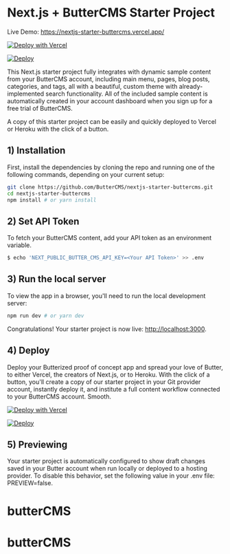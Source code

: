 # Next.js + ButterCMS Starter Project
Live Demo: https://nextjs-starter-buttercms.vercel.app/

[![Deploy with Vercel](https://vercel.com/button)](https://vercel.com/new/clone?repository-url=https%3A%2F%2Fgithub.com%2FButterCMS%2Fnextjs-starter-buttercms&env=NEXT_PUBLIC_BUTTER_CMS_API_KEY&envDescription=Your%20ButterCMS%20API%20Token&envLink=https%3A%2F%2Fbuttercms.com%2Fsettings%2F&project-name=nextjs-starter-buttercms&repo-name=nextjs-starter-buttercms&redirect-url=https%3A%2F%2Fbuttercms.com%2Fonboarding%2Fvercel-starter-deploy-callback%2F&production-deploy-hook=Deploy%20Triggered%20from%20ButterCMS&demo-title=ButterCMS%20Next.js%20Starter&demo-description=Fully%20integrated%20with%20your%20ButterCMS%20account&demo-url=https%3A%2F%2Fnextjs-starter-buttercms.vercel.app%2F&demo-image=https://cdn.buttercms.com/r0tGK8xFRti2iRKBJ0eY&repository-name=nextjs-starter-buttercms)

[![Deploy](https://www.herokucdn.com/deploy/button.svg)](https://heroku.com/deploy?template=https://github.com/ButterCMS/nextjs-starter-buttercms&env%5BNEXT_PUBLIC_BUTTER_CMS_API_KEY%5D=check%20https://buttercms.com/settings)

This Next.js starter project fully integrates with dynamic sample content from your ButterCMS account, including main menu, pages, blog posts, categories, and tags, all with a beautiful, custom theme with already-implemented search functionality. All of the included sample content is automatically created in your account dashboard when you sign up for a free trial of ButterCMS.

A copy of this starter project can be easily and quickly deployed to Vercel or Heroku with the click of a button.
## 1) Installation

First, install the dependencies by cloning the repo and running one of the following commands, depending on your current setup:
```bash
git clone https://github.com/ButterCMS/nextjs-starter-buttercms.git
cd nextjs-starter-buttercms
npm install # or yarn install
```

## 2) Set API Token

To fetch your ButterCMS content, add your API token as an environment variable.

```bash
$ echo 'NEXT_PUBLIC_BUTTER_CMS_API_KEY=<Your API Token>' >> .env
```

## 3) Run the local server

To view the app in a browser, you'll need to run the local development server:

```bash
npm run dev # or yarn dev
```

Congratulations! Your starter project is now live: [http://localhost:3000](http://localhost:3000).

## 4) Deploy

Deploy your Butterized proof of concept app and spread your love of Butter, to either 
Vercel, the creators of Next.js, or to Heroku. With the click of a button, you'll create a copy of our starter project in your Git provider account, instantly deploy it, and institute a full content workflow connected to your ButterCMS account. Smooth.

[![Deploy with Vercel](https://vercel.com/button)](https://vercel.com/new/clone?repository-url=https%3A%2F%2Fgithub.com%2FButterCMS%2Fnextjs-starter-buttercms&env=NEXT_PUBLIC_BUTTER_CMS_API_KEY&envDescription=Your%20ButterCMS%20API%20Token&envLink=https%3A%2F%2Fbuttercms.com%2Fsettings%2F&project-name=nextjs-starter-buttercms&repo-name=nextjs-starter-buttercms&redirect-url=https%3A%2F%2Fbuttercms.com%2Fonboarding%2Fvercel-starter-deploy-callback%2F&production-deploy-hook=Deploy%20Triggered%20from%20ButterCMS&demo-title=ButterCMS%20Next.js%20Starter&demo-description=Fully%20integrated%20with%20your%20ButterCMS%20account&demo-url=https%3A%2F%2Fnextjs-starter-buttercms.vercel.app%2F&demo-image=https://cdn.buttercms.com/r0tGK8xFRti2iRKBJ0eY&repository-name=nextjs-starter-buttercms)

[![Deploy](https://www.herokucdn.com/deploy/button.svg)](https://heroku.com/deploy?template=https://github.com/ButterCMS/nextjs-starter-buttercms&env%5BNEXT_PUBLIC_BUTTER_CMS_API_KEY%5D=check%20https://buttercms.com/settings)

## 5) Previewing

Your starter project is automatically configured to show draft changes saved in your Butter account when run locally or deployed to a hosting provider. To disable this behavior, set the following value in your .env file: PREVIEW=false.
# butterCMS
# butterCMS
